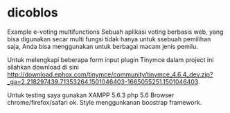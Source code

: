 # dicoblos
Example e-voting multifunctions
Sebuah aplikasi voting berbasis web, yang bisa digunakan secar multi fungsi tidak hanya untuk ssebuah pemilihan saja, Anda bisa menggunakan untuk berbagai macam jenis pemilu.

Untuk melengkapi beberapa form input plugin Tinymce dalam project ini silahkan download di sini http://download.ephox.com/tinymce/community/tinymce_4.6.4_dev.zip?_ga=2.218297439.71353264.1501046403-1665055251.1501046403.

Untuk testing saya gunakan
XAMPP 5.6.3 php 5.6
Browser chrome/firefox/safari ok.
Style menggunkanan boostrap framework.



